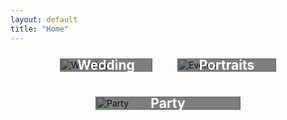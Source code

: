 ```yaml
---
layout: default
title: "Home"
---
```


<div class="categories">
  <div class="category">
    <a href="{{ '/categories/Wedding/' | relative_url }}">
      <h2>Wedding</h2>
      <img src="{{ '/WeddingImages/DSC04696.JPG' | relative_url }}" alt="Wedding">
    </a>
  </div>



  <div class="Portrait ">
    <a href="{{ '/categories/portraits/' | relative_url }}">
      <h2>Portraits</h2>
      <img src="{{ '/PortraitImages/WhatsApp Image 2024-04-28 at 15.14.09_8fc52d74.jpg' | relative_url }}" alt="Events">
    </a>
  </div>



  <div class="Party">
    <a href="{{ '/categories/Party/' | relative_url }}">
      <h2>Party</h2>
      <img src="{{ '/PartyImages/DSC05241 (1)JPG' | relative_url }}" alt="Party">
    </a>
  </div>
  <!-- Add more categories as needed -->
</div>

<style>
  .categories {
    display: flex;
    flex-wrap: wrap;
    gap: 20px;
    justify-content: center; /* Center the categories */
  }

  .category {
    position: relative;
    overflow: hidden;
    flex: 1 1 calc(33.333% - 20px);
    max-width: calc(33.333% - 20px);
    box-sizing: border-box;
    margin: 10px;
    transition: transform 0.3s;
  }

  .category:hover {
    transform: scale(1.05);
  }

  .category img {
    width: 100%;
    height: auto;
    display: block;
    transition: transform 0.3s;
  }

  .category:hover img {
    transform: scale(1.1);
  }

  .category h2 {
    position: absolute;
    top: 50%;
    left: 50%;
    transform: translate(-50%, -50%);
    color: white;
    background-color: rgba(0, 0, 0, 0.5);
    padding: 10px;
    margin: 0;
    text-align: center;
    font-size: 1.5em;
    width: 100%;
    box-sizing: border-box;
    transition: background-color 0.3s;
  }

  .category:hover h2 {
    background-color: rgba(0, 0, 0, 0.7);
  }

  .Portrait {
    position: relative;
    overflow: hidden;
    flex: 1 1 calc(33.333% - 10px);
    max-width: calc(33.333% - 10px);
    box-sizing: border-box;
    margin: 10px;
    transition: transform 0.3s;
  }

  .Portrait:hover {
    transform: scale(1.05);
  }

  .Portrait img {
    width: 100%; /* Ensure the image takes up the full width of its container */
    height: auto;
    display: block;
    transition: transform 0.3s;
  }

  .Portrait:hover img {
    transform: scale(1.1);
  }

  .Portrait h2 {
    position: absolute;
    top: 50%;
    left: 50%;
    transform: translate(-50%, -50%);
    color: white;
    background-color: rgba(0, 0, 0, 0.5);
    padding: 10px;
    margin: 0;
    text-align: center;
    font-size: 1.5em;
    width: 100%;
    box-sizing: border-box;
    transition: background-color 0.3s;
  }

  .Portrait:hover h2 {
    background-color: rgba(0, 0, 0, 0.7);
  }

  .Party {
    position: relative;
    overflow: hidden;
    flex: 1 1 calc(50% - 20px); /* Make the Party category take more space */
    max-width: calc(50% - 20px); /* Ensure it scales up to a larger size */
    box-sizing: border-box;
    margin: 10px;
    transition: transform 0.3s;
  }

  .Party:hover {
    transform: scale(1.05);
  }

  .Party img {
    width: 100%; /* Ensure the image takes up the full width of its container */
    height: auto;
    display: block;
    transition: transform 0.3s;
  }

  .Party:hover img {
    transform: scale(1.1);
  }

  .Party h2 {
    position: absolute;
    top: 50%;
    left: 50%;
    transform: translate(-50%, -50%);
    color: white;
    background-color: rgba(0, 0, 0, 0.5);
    padding: 10px;
    margin: 0;
    text-align: center;
    font-size: 1.5em;
    width: 100%;
    box-sizing: border-box;
    transition: background-color 0.3s;
  }

  .Party:hover h2 {
    background-color: rgba(0, 0, 0, 0.7);
  }
</style>
